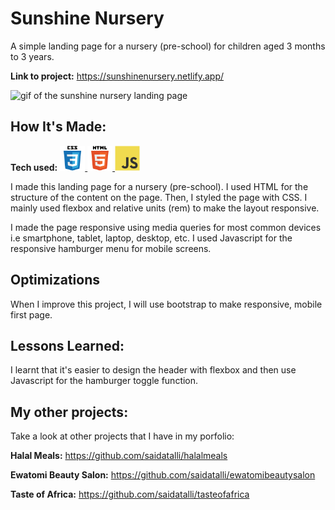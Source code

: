 # Sunshine Nursery
A simple landing page for a nursery (pre-school) for children aged 3 months  to 3 years. 

**Link to project:** 
https://sunshinenursery.netlify.app/


![gif of the sunshine nursery landing page](https://media.giphy.com/media/bjuUy7hEWicc9JNlcr/giphy.gif)

## How It's Made:

**Tech used:** <a href="https://www.w3schools.com/css/" target="_blank" rel="noreferrer"> <img src="https://raw.githubusercontent.com/devicons/devicon/master/icons/css3/css3-original-wordmark.svg" alt="css3" width="40" height="40"/> </a> <a href="https://www.w3.org/html/" target="_blank" rel="noreferrer"> <img src="https://raw.githubusercontent.com/devicons/devicon/master/icons/html5/html5-original-wordmark.svg" alt="html5" width="40" height="40"/> </a> <a href="https://developer.mozilla.org/en-US/docs/Web/JavaScript" target="_blank" rel="noreferrer"> <img src="https://raw.githubusercontent.com/devicons/devicon/master/icons/javascript/javascript-original.svg" alt="javascript" width="40" height="40"/> </a>

I made this landing page for a nursery (pre-school). I used HTML for the structure of the content on the page. Then, I styled the page with CSS. I mainly used flexbox and relative units (rem) to make the layout responsive. 

I made the page responsive using media queries for most common devices i.e smartphone, tablet, laptop, desktop, etc. I used Javascript for the responsive hamburger menu for mobile screens. 

## Optimizations

When I improve this project, I will use bootstrap to make responsive, mobile first page.  

## Lessons Learned:

I learnt that it's easier to design the header with flexbox and then use Javascript for the hamburger toggle function.

## My other projects:
Take a look at other projects that I have in my porfolio:

**Halal Meals:** https://github.com/saidatalli/halalmeals

**Ewatomi Beauty Salon:** https://github.com/saidatalli/ewatomibeautysalon

**Taste of Africa:** https://github.com/saidatalli/tasteofafrica


